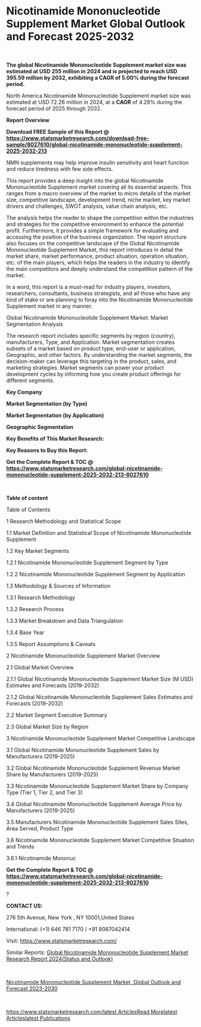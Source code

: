 <h1>Nicotinamide Mononucleotide Supplement Market Global Outlook and Forecast 2025-2032</h1><br/><p><strong>The global Nicotinamide Mononucleotide Supplement market size was estimated at USD 255 million in 2024 and is projected to reach USD 395.59 million by 2032, exhibiting a <strong>CAGR</strong> of 5.00% during the forecast period.</strong></p>
 
 
 
 <p>North America Nicotinamide Mononucleotide Supplement market size was estimated at USD 72.26 million in 2024, at a <strong>CAGR</strong> of 4.29% during the forecast period of 2025 through 2032.</p>
 
 
 
 <p><strong>Report Overview</strong></p>
 
 
 
 <p><strong>Download FREE Sample of this Report @ <a href="https://www.statsmarketresearch.com/download-free-sample/8027610/global-nicotinamide-mononucleotide-supplement-2025-2032-213">https://www.statsmarketresearch.com/download-free-sample/8027610/global-nicotinamide-mononucleotide-supplement-2025-2032-213</a></strong></p>
 
 
 
 <p>NMN supplements may help improve insulin sensitivity and heart function and reduce tiredness with few side effects.</p>
 
 
 
 <p>This report provides a deep insight into the global Nicotinamide Mononucleotide Supplement market covering all its essential aspects. This ranges from a macro overview of the market to micro details of the market size, competitive landscape, development trend, niche market, key market drivers and challenges, SWOT analysis, value chain analysis, etc.</p>
 
 
 
 <p>The analysis helps the reader to shape the competition within the industries and strategies for the competitive environment to enhance the potential profit. Furthermore, it provides a simple framework for evaluating and accessing the position of the business organization. The report structure also focuses on the competitive landscape of the Global Nicotinamide Mononucleotide Supplement Market, this report introduces in detail the market share, market performance, product situation, operation situation, etc. of the main players, which helps the readers in the industry to identify the main competitors and deeply understand the competition pattern of the market.</p>
 
 
 
 <p>In a word, this report is a must-read for industry players, investors, researchers, consultants, business strategists, and all those who have any kind of stake or are planning to foray into the Nicotinamide Mononucleotide Supplement market in any manner.</p>
 
 
 
 <p>Global Nicotinamide Mononucleotide Supplement Market: Market Segmentation Analysis</p>
 
 
 
 <p>The research report includes specific segments by region (country), manufacturers, Type, and Application. Market segmentation creates subsets of a market based on product type, end-user or application, Geographic, and other factors. By understanding the market segments, the decision-maker can leverage this targeting in the product, sales, and marketing strategies. Market segments can power your product development cycles by informing how you create product offerings for different segments.</p>
 
 
 
 <p><strong>Key Company</strong></p>
 
 
 
 <p><strong>Market Segmentation (by Type)</strong></p>
 
 
 
 <p><strong>Market Segmentation (<strong>by Application</strong>)</strong></p>
 
 
 
 <p><strong>Geographic Segmentation</strong></p>
 
 
 
 <p><strong>Key Benefits of This Market Research:</strong></p>
 
 
 
 <p><strong>Key <strong>Reasons to Buy</strong> this Report:</strong></p>
 
 
 
 <div><b>Get the Complete Report & TOC @ <a href="https://www.statsmarketresearch.com/global-nicotinamide-mononucleotide-supplement-2025-2032-213-8027610">https://www.statsmarketresearch.com/global-nicotinamide-mononucleotide-supplement-2025-2032-213-8027610</a></b></div>
 
 
 
 <p><br />
 
 <b>Table of content</b></p>
 
 
 
 <p>Table of Contents<br />
 
 1 Research Methodology and Statistical Scope<br />
 
 1.1 Market Definition and Statistical Scope of Nicotinamide Mononucleotide Supplement<br />
 
 1.2 Key Market Segments<br />
 
 1.2.1 Nicotinamide Mononucleotide Supplement Segment by Type<br />
 
 1.2.2 Nicotinamide Mononucleotide Supplement Segment by Application<br />
 
 1.3 Methodology & Sources of Information<br />
 
 1.3.1 Research Methodology<br />
 
 1.3.2 Research Process<br />
 
 1.3.3 Market Breakdown and Data Triangulation<br />
 
 1.3.4 Base Year<br />
 
 1.3.5 Report Assumptions & Caveats<br />
 
 2 Nicotinamide Mononucleotide Supplement Market Overview<br />
 
 2.1 Global Market Overview<br />
 
 2.1.1 Global Nicotinamide Mononucleotide Supplement Market Size (M USD) Estimates and Forecasts (2019-2032)<br />
 
 2.1.2 Global Nicotinamide Mononucleotide Supplement Sales Estimates and Forecasts (2019-2032)<br />
 
 2.2 Market Segment Executive Summary<br />
 
 2.3 Global Market Size by Region<br />
 
 3 Nicotinamide Mononucleotide Supplement Market Competitive Landscape<br />
 
 3.1 Global Nicotinamide Mononucleotide Supplement Sales by Manufacturers (2019-2025)<br />
 
 3.2 Global Nicotinamide Mononucleotide Supplement Revenue Market Share by Manufacturers (2019-2025)<br />
 
 3.3 Nicotinamide Mononucleotide Supplement Market Share by Company Type (Tier 1, Tier 2, and Tier 3)<br />
 
 3.4 Global Nicotinamide Mononucleotide Supplement Average Price by Manufacturers (2019-2025)<br />
 
 3.5 Manufacturers Nicotinamide Mononucleotide Supplement Sales Sites, Area Served, Product Type<br />
 
 3.6 Nicotinamide Mononucleotide Supplement Market Competitive Situation and Trends<br />
 
 3.6.1 Nicotinamide Mononuc</p>
 
 
 
 <div><b>Get the Complete Report & TOC @ <a href="https://www.statsmarketresearch.com/global-nicotinamide-mononucleotide-supplement-2025-2032-213-8027610">https://www.statsmarketresearch.com/global-nicotinamide-mononucleotide-supplement-2025-2032-213-8027610</a></b></div>
 
 
 
 <p>? </p>
 
 
 
 <p><b>CONTACT US:</b><br />
 
 276 5th Avenue, New York , NY 10001,United States<br />
 
 International: (+1) 646 781 7170 / +91 8087042414<br />
 
 Visit: <a href="https://www.statsmarketresearch.com/">https://www.statsmarketresearch.com/</a><br />
 
 Similar Reports: <a href="https://www.statsmarketresearch.com/global-nicotinamide-mononucleotide-supplement-2025-2032-213-8027610">Global Nicotinamide Mononucleotide Supplement Market Research Report 2024(Status and Outlook)</a><br />
 
 <br />
 
 <a href="https://www.statsmarketresearch.com/global-nicotinamide-mononucleotide-supplement-2025-2032-213-8027610">Nicotinamide Mononucleotide Supplement Market, Global Outlook and Forecast 2023-2030</a><br />
 
 <br />
 
 <a href="https://gyeongbokgung.com">https://www.statsmarketresearch.com/</a><a href="https://hallyeomaritime.com">latest Articles</a><a href="https://jingwansa.com">Read More</a><a href="https://nguoiviet.jp/">latest Articles</a><a href="https://www.intelmarketresearch.com/">latest Publications</a></p>